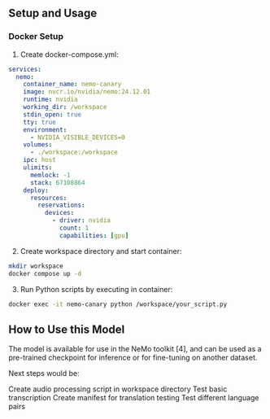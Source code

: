 ## Setup and Usage

### Docker Setup
1. Create docker-compose.yml:
```yaml
services:
  nemo:
    container_name: nemo-canary
    image: nvcr.io/nvidia/nemo:24.12.01
    runtime: nvidia 
    working_dir: /workspace
    stdin_open: true
    tty: true
    environment:
      - NVIDIA_VISIBLE_DEVICES=0
    volumes:
      - ./workspace:/workspace
    ipc: host
    ulimits:
      memlock: -1
      stack: 67108864
    deploy:
      resources:
        reservations:
          devices:
            - driver: nvidia
              count: 1 
              capabilities: [gpu]
```

2. Create workspace directory and start container:
```bash
mkdir workspace
docker compose up -d
```

3. Run Python scripts by executing in container:
```bash
docker exec -it nemo-canary python /workspace/your_script.py
```

## How to Use this Model

The model is available for use in the NeMo toolkit [4], and can be used as a pre-trained checkpoint for inference or for fine-tuning on another dataset.

Next steps would be:

Create audio processing script in workspace directory
Test basic transcription
Create manifest for translation testing
Test different language pairs